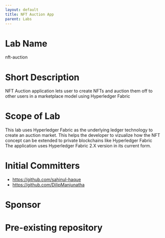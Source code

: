 ```yaml
---
layout: default
title: NFT Auction App
parent: Labs
---
```

# Lab Name
nft-auction

# Short Description
NFT Auction application lets user to create NFTs and auction them off to other users in a marketplace model using Hyperledger Fabric

# Scope of Lab
This lab uses Hyperledger Fabric as the underlying ledger technology to create an auction market. This helps the developer to vizualize how the NFT concept can be extended to private blockchains like Hyperledger Fabric
The application uses Hyperledger Fabric 2.X version in its current form.

# Initial Committers
- https://github.com/sahinul-haque
- https://github.com/DilipManjunatha

# Sponsor


# Pre-existing repository
